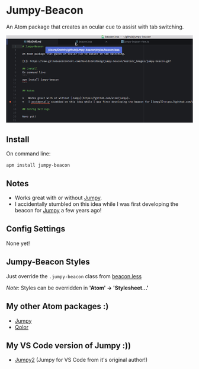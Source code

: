 # Jumpy-Beacon

An Atom package that creates an ocular cue to assist with tab switching.

[ ![Jumpy-Beacon in Action!][1]](https://raw.githubusercontent.com/DavidLGoldberg/jumpy-beacon/master/_images/jumpy-beacon.gif)

[1]: https://raw.githubusercontent.com/DavidLGoldberg/jumpy-beacon/master/_images/jumpy-beacon.gif

## Install
On command line:
```
apm install jumpy-beacon
```

## Notes

*   Works great with or without [Jumpy](https://atom.io/packages/jumpy).
*   I accidentally stumbled on this idea while I was first developing the beacon for [Jumpy](https://atom.io/packages/jumpy) a few years ago!

## Config Settings

None yet!

## Jumpy-Beacon Styles

Just override the `.jumpy-beacon` class from [beacon.less](https://raw.githubusercontent.com/DavidLGoldberg/jumpy-beacon/master/styles/beacon.less)

*Note*: Styles can be overridden in **'Atom' -> 'Stylesheet...'**

## My other Atom packages :)

*   [Jumpy](https://atom.io/packages/jumpy)
*   [Qolor](https://atom.io/packages/qolor)

## My VS Code version of Jumpy :))

*   [Jumpy2](https://marketplace.visualstudio.com/items?itemName=DavidLGoldberg.jumpy2) (Jumpy for VS Code from it's original author!)